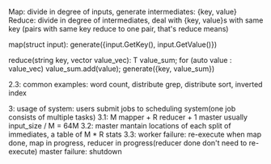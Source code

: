 Map: divide in degree of inputs, generate intermediates: {key, value}
Reduce: divide in degree of intermediates, deal with {key, value}s with same key
(pairs with same key reduce to one pair, that's reduce means)

map(struct input):
	generate({input.GetKey(), input.GetValue()})

reduce(string key, vector<T> value_vec):
	T value_sum;
	for (auto value : value_vec) value_sum.add(value);
	generate({key, value_sum})

2.3: common examples: word count, distribute grep, distribute sort, inverted index

3: usage of system: users submit jobs to scheduling system(one job consists of multiple tasks)
3.1: M mapper + R reducer + 1 master
		 usually input_size / M = 64M
3.2: master mantain locations of each split of immediates, a table of M * R stats
3.3: worker failure: re-execute when map done, map in progress, reducer in progress(reducer done don't need to re-execute)
     master failure: shutdown

